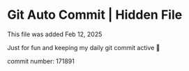 # Git Auto Commit | Hidden File

This file was added Feb 12, 2025

Just for fun and keeping my daily git commit active 🤪

commit number: 171891
